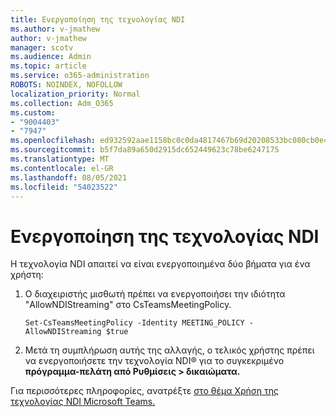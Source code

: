 ```yaml
---
title: Ενεργοποίηση της τεχνολογίας NDI
ms.author: v-jmathew
author: v-jmathew
manager: scotv
ms.audience: Admin
ms.topic: article
ms.service: o365-administration
ROBOTS: NOINDEX, NOFOLLOW
localization_priority: Normal
ms.collection: Adm_O365
ms.custom:
- "9004403"
- "7947"
ms.openlocfilehash: ed932592aae1158bc0c0da4817467b69d20208533bc080cb0e424f552af8601a
ms.sourcegitcommit: b5f7da89a650d2915dc652449623c78be6247175
ms.translationtype: MT
ms.contentlocale: el-GR
ms.lasthandoff: 08/05/2021
ms.locfileid: "54023522"
---
```

# <a name="turn-on-ndi-technology"></a>Ενεργοποίηση της τεχνολογίας NDI

Η τεχνολογία NDI απαιτεί να είναι ενεργοποιημένα δύο βήματα για ένα χρήστη:

1. Ο διαχειριστής μισθωτή πρέπει να ενεργοποιήσει την ιδιότητα "AllowNDIStreaming" στο CsTeamsMeetingPolicy.

    `Set-CsTeamsMeetingPolicy -Identity MEETING_POLICY -AllowNDIStreaming $true`

2. Μετά τη συμπλήρωση αυτής της αλλαγής, ο τελικός χρήστης πρέπει να ενεργοποιήσετε την τεχνολογία NDI® για το συγκεκριμένο **πρόγραμμα-πελάτη από Ρυθμίσεις > δικαιώματα.**

Για περισσότερες πληροφορίες, ανατρέξτε [στο θέμα Χρήση της τεχνολογίας NDI Microsoft Teams.](https://docs.microsoft.com/microsoftteams/use-ndi-in-meetings)
